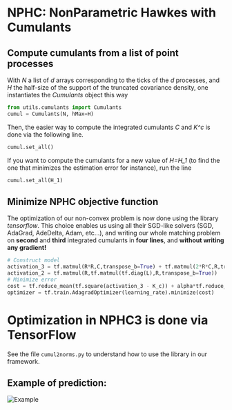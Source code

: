 # NPHC: NonParametric Hawkes with Cumulants
## Compute cumulants from a list of point processes

With *N* a list of *d* arrays corresponding to the ticks of the *d* processes, and *H* the half-size of the support of the truncated covariance density, one instantiates the *Cumulants* object this way
```python
from utils.cumulants import Cumulants
cumul = Cumulants(N, hMax=H)
```
Then, the easier way to compute the integrated cumulants *C* and *K^c* is done via the following line.
```python
cumul.set_all()
```
If you want to compute the cumulants for a new value of *H=H_1* (to find the one that minimizes the estimation error for instance), run the line
```python
cumul.set_all(H_1)
```

## Minimize NPHC objective function

The optimization of our non-convex problem is now done using the library *tensorflow*.
This choice enables us using all their SGD-like solvers (SGD, AdaGrad, AdeDelta, Adam, etc...), and writing our whole matching problem on **second** and **third** integrated cumulants in **four lines**, and **without writing any gradient!**
```python
# Construct model
activation_3 = tf.matmul(R*R,C,transpose_b=True) + tf.matmul(2*R*C,R,transpose_b=True) - tf.matmul(2*R*R,tf.matmul(tf.diag(L),R,transpose_b=True))
activation_2 = tf.matmul(R,tf.matmul(tf.diag(L),R,transpose_b=True))
# Minimize error
cost = tf.reduce_mean(tf.square(activation_3 - K_c)) + alpha*tf.reduce_mean(tf.square(activation_2 - C))
optimizer = tf.train.AdagradOptimizer(learning_rate).minimize(cost)
```

# Optimization in NPHC3 is done via TensorFlow

See the file ```cumul2norms.py``` to understand how to use the library in our framework.

## Example of prediction:

![Example](http://i.imgur.com/44M8qct.png?1)

